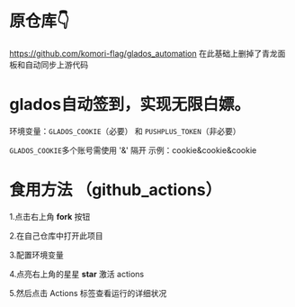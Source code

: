 # 原仓库👇
https://github.com/komori-flag/glados_automation
在此基础上删掉了青龙面板和自动同步上游代码

# glados自动签到，实现无限白嫖。

环境变量：`GLADOS_COOKIE`（必要） 和 `PUSHPLUS_TOKEN`（非必要）

 `GLADOS_COOKIE`多个账号需使用 '&' 隔开
  示例：cookie&cookie&cookie



# 食用方法 （github_actions）

 1.点击右上角 **fork** 按钮 
 
 2.在自己仓库中打开此项目
 
 3.配置环境变量
 
 4.点亮右上角的星星 **star** 激活 actions
 
 5.然后点击 Actions 标签查看运行的详细状况

